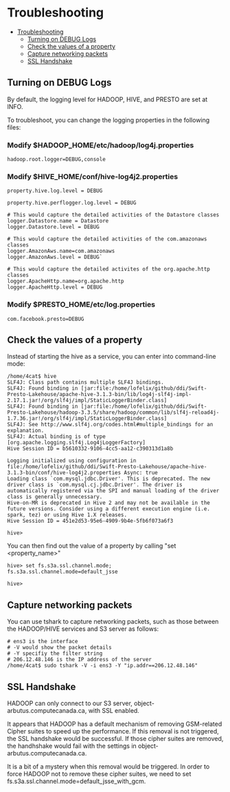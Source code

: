 # Troubleshooting

- [Troubleshooting](#troubleshooting)
  - [Turning on DEBUG Logs](#turning-on-debug-logs)
  - [Check the values of a property](#check-the-values-of-a-property)
  - [Capture networking packets](#capture-networking-packets)
  - [SSL Handshake](#ssl-handshake)
  

## Turning on DEBUG Logs

By default, the logging level for HADOOP, HIVE, and PRESTO are set at INFO.

To troubleshoot, you can change the logging properties in the following files:


### Modify $HADOOP_HOME/etc/hadoop/log4j.properties
```
hadoop.root.logger=DEBUG,console
```

### Modify $HIVE_HOME/conf/hive-log4j2.properties
```
property.hive.log.level = DEBUG
```

```
property.hive.perflogger.log.level = DEBUG
```

```
# This would capture the detailed activities of the Datastore classes
logger.Datastore.name = Datastore
logger.Datastore.level = DEBUG
```

```
# This would capture the detailed activities of the com.amazonaws classes
logger.AmazonAws.name=com.amazonaws
logger.AmazonAws.level = DEBUG`
```

```
# This would capture the detailed activites of the org.apache.http classes
logger.ApacheHttp.name=org.apache.http
logger.ApacheHttp.level = DEBUG
```

### Modify $PRESTO_HOME/etc/log.properties
```
com.facebook.presto=DEBUG
```

## Check the values of a property

Instead of starting the hive as a service, you can enter into command-line mode:
```
/home/4cat$ hive
SLF4J: Class path contains multiple SLF4J bindings.
SLF4J: Found binding in [jar:file:/home/lofelix/github/ddi/Swift-Presto-Lakehouse/apache-hive-3.1.3-bin/lib/log4j-slf4j-impl-2.17.1.jar!/org/slf4j/impl/StaticLoggerBinder.class]
SLF4J: Found binding in [jar:file:/home/lofelix/github/ddi/Swift-Presto-Lakehouse/hadoop-3.3.5/share/hadoop/common/lib/slf4j-reload4j-1.7.36.jar!/org/slf4j/impl/StaticLoggerBinder.class]
SLF4J: See http://www.slf4j.org/codes.html#multiple_bindings for an explanation.
SLF4J: Actual binding is of type [org.apache.logging.slf4j.Log4jLoggerFactory]
Hive Session ID = b5610332-9106-4cc5-aa12-c390313d1a8b

Logging initialized using configuration in file:/home/lofelix/github/ddi/Swift-Presto-Lakehouse/apache-hive-3.1.3-bin/conf/hive-log4j2.properties Async: true
Loading class `com.mysql.jdbc.Driver'. This is deprecated. The new driver class is `com.mysql.cj.jdbc.Driver'. The driver is automatically registered via the SPI and manual loading of the driver class is generally unnecessary.
Hive-on-MR is deprecated in Hive 2 and may not be available in the future versions. Consider using a different execution engine (i.e. spark, tez) or using Hive 1.X releases.
Hive Session ID = 451e2d53-95e6-4909-9b4e-5fb6f073a6f3

hive>
```

You can then find out the value of a property by calling "set <property_name>"
```
hive> set fs.s3a.ssl.channel.mode;
fs.s3a.ssl.channel.mode=default_jsse

hive>
```

## Capture networking packets

You can use tshark to capture networking packets, such as those between the HADOOP/HIVE services and S3 server as follows:
```
# ens3 is the interface
# -V would show the packet details
# -Y specifiy the filter string
# 206.12.48.146 is the IP address of the server
/home/4cat$ sudo tshark -V -i ens3 -Y "ip.addr==206.12.48.146"
```

## SSL Handshake

HADOOP can only connect to our S3 server, object-arbutus.computecanada.ca, with SSL enabled.

It appears that HADOOP has a default mechanism of removing GSM-related Cipher suites to
speed up the performance. If this removal is not triggered, the SSL handshake would be successful.
If those cipher suites are removed, the handhshake would fail with the settings in
object-arbutus.computecanada.ca.

It is a bit of a mystery when this removal would be triggered. In order to force HADOOP not
to remove these cipher suites, we need to set fs.s3a.ssl.channel.mode=default_jsse_with_gcm.